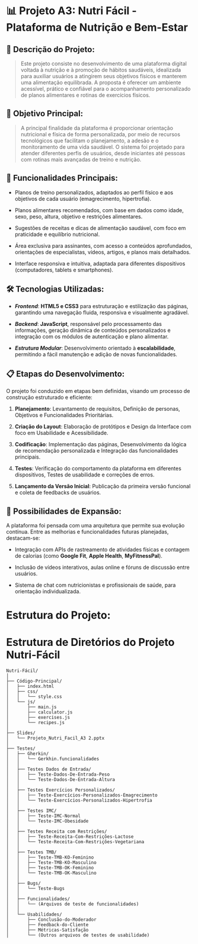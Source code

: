 # 📊 Projeto A3: Nutri Fácil - Plataforma de Nutrição e Bem-Estar

## 📑 Descrição do Projeto:

> Este projeto consiste no desenvolvimento de uma plataforma digital voltada à nutrição e à promoção de hábitos saudáveis, idealizada para auxiliar usuários a atingirem seus objetivos físicos e manterem uma alimentação equilibrada. A proposta é oferecer um ambiente acessível, prático e confiável para o acompanhamento personalizado de planos alimentares e rotinas de exercícios físicos.

## 🎯 Objetivo Principal:
> A principal finalidade da plataforma é proporcionar orientação nutricional e física de forma personalizada, por meio de recursos tecnológicos que facilitam o planejamento, a adesão e o monitoramento de uma vida saudável. O sistema foi projetado para atender diferentes perfis de usuários, desde iniciantes até pessoas com rotinas mais avançadas de treino e nutrição.

## 🔧 Funcionalidades Principais:
* Planos de treino personalizados, adaptados ao perfil físico e aos objetivos de cada usuário (emagrecimento, hipertrofia).

* Planos alimentares recomendados, com base em dados como idade, sexo, peso, altura, objetivo e restrições alimentares.

* Sugestões de receitas e dicas de alimentação saudável, com foco em praticidade e equilíbrio nutricional.

* Área exclusiva para assinantes, com acesso a conteúdos aprofundados, orientações de especialistas, vídeos, artigos, e planos mais detalhados.

* Interface responsiva e intuitiva, adaptada para diferentes dispositivos (computadores, tablets e smartphones).

## 🛠️ Tecnologias Utilizadas:
* ***Frontend***: **HTML5 e CSS3** para estruturação e estilização das páginas, garantindo uma navegação fluida, responsiva e visualmente agradável.

* ***Backend***: **JavaScript**, responsável pelo processamento das informações, geração dinâmica de conteúdos personalizados e integração com os módulos de autenticação e plano alimentar.

* ***Estrutura Modular***: Desenvolvimento orientado à **escalabilidade**, permitindo a fácil manutenção e adição de novas funcionalidades.

## 📋 Etapas do Desenvolvimento:
O projeto foi conduzido em etapas bem definidas, visando um processo de construção estruturado e eficiente:

1. **Planejamento**: Levantamento de requisitos, Definição de personas, Objetivos e Funcionalidades Prioritárias.

2. **Criação do Layout**: Elaboração de protótipos e Design da Interface com foco em Usabilidade e Acessibilidade.

3. **Codificação**: Implementação das páginas, Desenvolvimento da lógica de recomendação personalizada e Integração das funcionalidades principais.

4. **Testes**: Verificação do comportamento da plataforma em diferentes dispositivos, Testes de usabilidade e correções de erros.

5. **Lançamento da Versão Inicial**: Publicação da primeira versão funcional e coleta de feedbacks de usuários.

## 🚀 Possibilidades de Expansão:
A plataforma foi pensada com uma arquitetura que permite sua evolução contínua. Entre as melhorias e funcionalidades futuras planejadas, destacam-se:

* Integração com APIs de rastreamento de atividades físicas e contagem de calorias (como **Google Fit**, **Apple Health**, **MyFitnessPal**).

* Inclusão de vídeos interativos, aulas online e fóruns de discussão entre usuários.

* Sistema de chat com nutricionistas e profissionais de saúde, para orientação individualizada.

# Estrutura do Projeto:

# Estrutura de Diretórios do Projeto Nutri-Fácil

```plaintext
Nutri-Fácil/
│
├── Código-Principal/
│   ├── index.html
│   ├── css/
│   │   └── style.css
│   └── js/
│       ├── main.js
│       ├── calculator.js
│       ├── exercises.js
│       └── recipes.js
│
├── Slides/
│   └── Projeto_Nutri_Facil_A3 2.pptx
│
├── Testes/
│   ├── Gherkin/
│   │   └── Gerkhin.funcionalidades
│   │
│   ├── Testes Dados de Entrada/
│   │   ├── Teste-Dados-De-Entrada-Peso
│   │   └── Teste-Dados-De-Entrada-Altura
│   │
│   ├── Testes Exercícios Personalizados/
│   │   ├── Teste-Exercícios-Personalizados-Emagrecimento
│   │   └── Teste-Exercícios-Personalizados-Hipertrofia
│   │
│   ├── Testes IMC/
│   │   ├── Teste-IMC-Normal
│   │   └── Teste-IMC-Obesidade
│   │
│   ├── Testes Receita com Restrições/
│   │   ├── Teste-Receita-Com-Restrições-Lactose
│   │   └── Teste-Receita-Com-Restrições-Vegetariana
│   │
│   ├── Testes TMB/
│   │   ├── Teste-TMB-KO-Feminino
│   │   ├── Teste-TMB-KO-Masculino
│   │   ├── Teste-TMB-OK-Feminino
│   │   └── Teste-TMB-OK-Masculino
│   │
│   ├── Bugs/
│   │   └── Teste-Bugs
│   │
│   ├── Funcionalidades/
│   │   └── (Arquivos de teste de funcionalidades)
│   │
│   └── Usabilidades/
│       ├── Conclusão-do-Moderador
│       ├── Feedback-do-Cliente
│       ├── Métricas-Satisfação
│       └── (Outros arquivos de testes de usabilidade)



